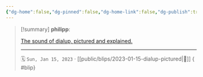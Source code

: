 ```yaml
---
{"dg-home":false,"dg-pinned":false,"dg-home-link":false,"dg-publish":true,"tags":["dgblip"],"created-date":"2023-01-15T00:00:00","disabled rules":["yaml-title","yaml-title-alias","file-name-heading"],"title":"philipp @ 2023-01-15","dg-permalink":"2023/01/15/dialup-pictured/","updated-date":"2025-04-30T22:27:37","dg-path":"blips/2023-01-15-dialup-pictured.md","permalink":"/2023/01/15/dialup-pictured/","dgPassFrontmatter":true}
---
```


> [!summary] **philipp**:
>
> [The sound of dialup, pictured and explained.](https://www.windytan.com/2012/11/the-sound-of-dialup-pictured.html)
> - - -
>
> 🗓️ `Sun, Jan 15, 2023` · [[public/blips/2023-01-15-dialup-pictured\|🔗]]
{ #blip}

